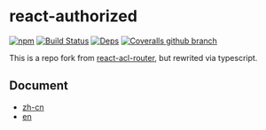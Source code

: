 # react-authorized


[![npm](https://img.shields.io/npm/v/npm.svg)](https://www.npmjs.com/package/react-authorized)
[![Build Status](https://travis-ci.org/vegawong/react-authorized.svg?branch=master)](https://travis-ci.org/vegawong/react-authorized)
[![Deps](https://img.shields.io/david/vegawong/react-authorized.svg)](https://david-dm.org/vegawong/react-authorized)
[![Coveralls github branch](https://img.shields.io/coveralls/github/jekyll/jekyll/master.svg)](https://github.com/vegawong/react-authorized)


This is a repo fork from [react-acl-router](https://github.com/AlanWei/react-acl-router), but rewrited via typescript.

## Document
- [zh-cn](./docs/zh-cn.md)
- [en](./docs/en.md)